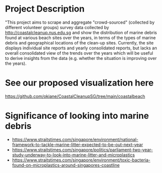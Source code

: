 # Project Description
"This project aims to scrape and aggregate "crowd-sourced" (collected by different volunteer groups) survey data collected by <http://coastalcleanup.nus.edu.sg> and show the distribution of marine debris found at various beach sites over the years, in terms of the types of marine debris and geographical locations of the clean-up sites. Currently, the site displays individual site reports and yearly consolidated reports, but lacks an overall consolidated view of the trends over the years which will be useful to derive insights from the data (e.g. whether the situation is improving over the years).

# See our proposed visualization here
<https://github.com/okiane/CoastalCleanupSG/tree/main/coastalbeach>

# Significance of looking into marine debris
- <https://www.straitstimes.com/singapore/environment/national-framework-to-tackle-marine-litter-expected-to-be-out-next-year>
- <https://www.straitstimes.com/singapore/politics/parliament-two-year-study-underway-to-look-into-marine-litter-and-microplastics>
- <https://www.straitstimes.com/singapore/environment/toxic-bacteria-found-on-microplastics-around-singapores-coastline>
